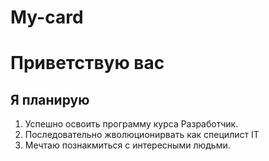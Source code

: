# My-card
# Приветствую вас
## Я планирую
1. Успешно освоить программу курса Разработчик.
2. Последовательно жволюционирвать как специлист IT
3. Мечтаю познакмиться с интересными людьми.
